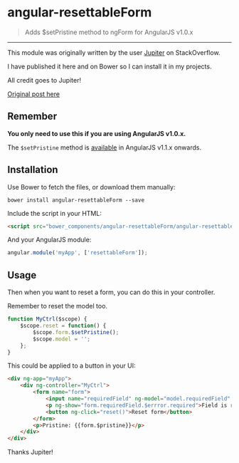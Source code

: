 # angular-resettableForm

> Adds $setPristine method to ngForm for AngularJS v1.0.x

---
This module was originally written by the user [Jupiter](http://stackoverflow.com/users/2335217/jupiter) on StackOverflow.

I have published it here and on Bower so I can install it in my projects.

All credit goes to Jupiter!

[Original post here](http://stackoverflow.com/questions/12603914/reset-form-to-pristine-state-angularjs-1-0-x)

## Remember

**You only need to use this if you are using AngularJS v1.0.x.**

The `$setPristine` method is [available](https://code.angularjs.org/1.1.5/docs/api/ng.directive:form.FormController) in AngularJS v1.1.x onwards.

## Installation

Use Bower to fetch the files, or download them manually:

```shell
bower install angular-resettableForm --save

```

Include the script in your HTML:

```html
<script src="bower_components/angular-resettableForm/angular-resettableForm.js"></script> 
```

And your AngularJS module:

```javascript
angular.module('myApp', ['resettableForm']);
```

## Usage

Then when you want to reset a form, you can do this in your controller.

Remember to reset the model too.

```javascript
function MyCtrl($scope) {
    $scope.reset = function() {
        $scope.form.$setPristine();
        $scope.model = '';
    };
}
```

This could be applied to a button in your UI:

```html
<div ng-app="myApp">
    <div ng-controller="MyCtrl">
        <form name="form">
            <input name="requiredField" ng-model="model.requiredField" requiredm/> (Required, but no other validators)
            <p ng-show="form.requiredField.$errror.required">Field is required</p>
            <button ng-click="reset()">Reset form</button>
        </form>
        <p>Pristine: {{form.$pristine}}</p>
    </div>
</div>
```

Thanks Jupiter!
